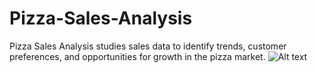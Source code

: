 # Pizza-Sales-Analysis
Pizza Sales Analysis studies sales data to identify trends, customer preferences, and opportunities for growth in the pizza market.
![Alt text](C:\Users\abc\OneDrive\Desktop.JPG)
